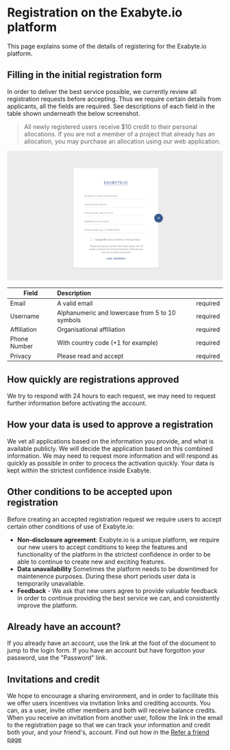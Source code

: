 <!-- DB -->
# Registration on the Exabyte.io platform
This page explains some of the details of registering for the Exabyte.io platform.

## Filling in the initial registration form
In order to deliver the best service possible, we currently review all registration requests before accepting. Thus we require certain details from applicants, all the fields are required. See descriptions of each field in the table shown underneath the below screenshot.

> All newly registered users receive $10 credit to their personal allocations. If you are not a member of a project that already has an allocation, you may purchase an allocation using our web application.

![Exabyte Registration Form](../images/RegistrationForm.png "Registration Form")


| Field         | Description                                       ||
| ------------- |:-------------                                     | -----:
| Email         | A valid email                                     | required
| Username      | Alphanumeric and lowercase from 5 to 10 symbols   | required
| Affiliation   | Organisational affiliation                        | required
| Phone Number  | With country code (+1 for example)                | required
| Privacy       | Please read and accept                            | required


## How quickly are registrations approved
We try to respond with 24 hours to each request, we may need to request further information before activating the account.

## How your data is used to approve a registration
We vet all applications based on the information you provide, and what is available publicly. We will decide the application based on this combined information. We may need to request more information and will respond as quickly as possible in order to process the activation quickly. Your data is kept within the strictest confidence inside Exabyte.

## Other conditions to be accepted upon registration
Before creating an accepted registration request we require users to accept certain other conditions of use of Exabyte.io:

+ **Non-disclosure agreement**: Exabyte.io is a unique platform, we require our new users to accept conditions to keep the features and functionality of the platform in the strictest confidence in order to be able to continue to create new and exciting features.
+ **Data unavailability** Sometimes the platform needs to be downtimed for maintenence purposes. During these short periods user data is temporarily unavailable.
+ **Feedback** - We ask that new users agree to provide valuable feedback in order to continue providing the best service we can, and consistently improve the platform.

## Already have an account?
If you already have an account, use the link at the foot of the document to jump to the login form. If you have an account but have forgotton your password, use the "Password" link.

## Invitations and credit
We hope to encourage a sharing environment, and in order to facilitate this we offer users incentives via invitation links and crediting accounts. You can, as a user, invite other members and both will receive balance credits. When you receive an invitation from another user, follow the link in the email to the registration page so that we can track your information and credit both your, and your friend's, account. Find out how in the [Refer a friend page](/collaboration/invite-friends.md)
